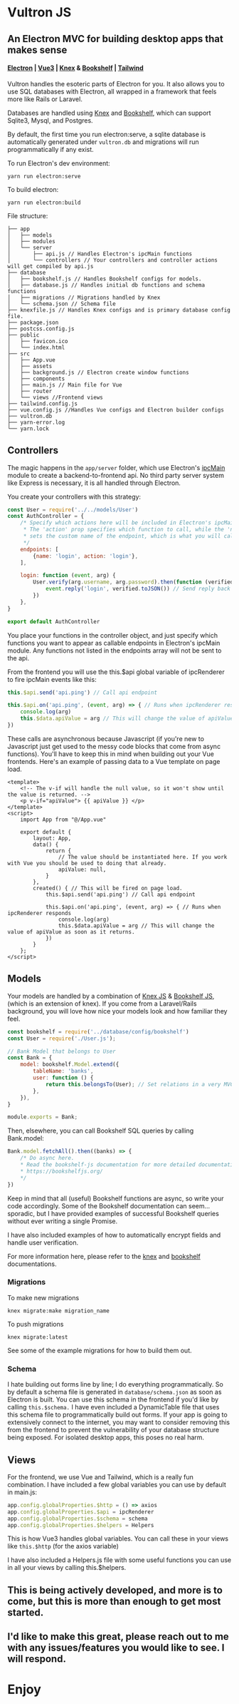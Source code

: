 # Vultron JS
## An Electron MVC for building desktop apps that makes sense
#### [Electron](https://www.electronjs.org/) | [Vue3](https://v3.vuejs.org/) | [Knex](https://knexjs.org/) & [Bookshelf](https://bookshelfjs.org/) | [Tailwind](https://tailwindcss.com/)

Vultron handles the esoteric parts of Electron for you. It also allows you to use SQL databases with Electron, all wrapped in a framework that feels more like Rails or Laravel. 

Databases are handled using [Knex](https://knexjs.org/) and [Bookshelf](https://bookshelfjs.org/), which can support Sqlite3, Mysql, and Postgres. 

By default, the first time you run electron:serve, a sqlite database is automatically generated under ```vultron.db``` and migrations will run programmatically if any exist.

To run Electron's dev environment:
```
yarn run electron:serve
```

To build electron:
```
yarn run electron:build
```

File structure:
```
├── app
│   ├── models
│   ├── modules
│   └── server
│       ├── api.js // Handles Electron's ipcMain functions
│       └── controllers // Your controllers and controller actions will get compiled by api.js
├── database
│   ├── bookshelf.js // Handles Bookshelf configs for models.
│   ├── database.js // Handles initial db functions and schema functions
│   ├── migrations // Migrations handled by Knex
│   └── schema.json // Schema file
├── knexfile.js // Handles Knex configs and is primary database config file.
├── package.json
├── postcss.config.js
├── public
│   ├── favicon.ico
│   └── index.html
├── src
│   ├── App.vue
│   ├── assets
│   ├── background.js // Electron create window functions
│   ├── components
│   ├── main.js // Main file for Vue
│   ├── router
│   └── views //Frontend views
├── tailwind.config.js
├── vue.config.js //Handles Vue configs and Electron builder configs
├── vultron.db
├── yarn-error.log
└── yarn.lock
```

## Controllers
The magic happens in the ```app/server``` folder, which use Electron's [ipcMain](https://www.electronjs.org/docs/latest/api/ipc-main) module to create a backend-to-frontend api. No third party server system like Express is necessary, it is all handled through Electron. 

You create your controllers with this strategy:
```javascript
const User = require('../../models/User')
const AuthController = {
	/* Specify which actions here will be included in Electron's ipcMain module. 
	 * The 'action' prop specifies which function to call, while the 'name' prop
	 * sets the custom name of the endpoint, which is what you will call on the front-end.
	 */
	endpoints: [
		{name: 'login', action: 'login'},
	],

	login: function (event, arg) {
		User.verify(arg.username, arg.password).then(function (verified) {
			event.reply('login', verified.toJSON()) // Send reply back using name of endpoint event
		})
	},
}

export default AuthController
```

You place your functions in the controller object, and just specify which functions you want to appear as callable endpoints in Electron's ipcMain module. Any functions not listed in the endpoints array will not be sent to the api.

From the frontend you will use the this.$api global variable of ipcRenderer to fire ipcMain events like this: 
```javascript
this.$api.send('api.ping') // Call api endpoint

this.$api.on('api.ping', (event, arg) => { // Runs when ipcRenderer responds
	console.log(arg)
	this.$data.apiValue = arg // This will change the value of apiValue as soon as it returns.
})
```

These calls are asynchronous because Javascript (if you're new to Javascript just get used to the messy code blocks that come from async functions). You'll have to keep this in mind when building out your Vue frontends.
Here's an example of passing data to a Vue template on page load. 

```vue
<template>
	<!-- The v-if will handle the null value, so it won't show until the value is returned. -->
	<p v-if="apiValue"> {{ apiValue }} </p> 
</template>
<script>
    import App from "@/App.vue"

    export default {
        layout: App,
        data() {
			return {
				// The value should be instantiated here. If you work with Vue you should be used to doing that already.
				apiValue: null, 
			}
        },
		created() { // This will be fired on page load.
			this.$api.send('api.ping') // Call api endpoint

			this.$api.on('api.ping', (event, arg) => { // Runs when ipcRenderer responds
				console.log(arg)
				this.$data.apiValue = arg // This will change the value of apiValue as soon as it returns.
			})
		}
    };
</script>
```

## Models
Your models are handled by a combination of [Knex JS](https://knexjs.org/) & [Bookshelf JS](https://bookshelfjs.org/), (which is an extension of knex). If you come from a Laravel/Rails background, you will love how nice your models look and how familiar they feel. 

```javascript
const bookshelf = require('../database/config/bookshelf')
const User = require('./User.js');

// Bank Model that belongs to User
const Bank = {
	model: bookshelf.Model.extend({
		tableName: 'banks',
		user: function () {
			return this.belongsTo(User); // Set relations in a very MVC fashion. 
		},
	}),
}

module.exports = Bank;
```

Then, elsewhere, you can call Bookshelf SQL queries by calling Bank.model:
```javascript
Bank.model.fetchAll().then((banks) => {
	/* Do async here. 
	* Read the bookshelf-js documentation for more detailed documentation here.
	* https://bookshelfjs.org/
	*/
})
```

Keep in mind that all (useful) Bookshelf functions are async, so write your code accordingly. Some of the Bookshelf documentation can seem... sporadic, but I have provided examples of successful Bookshelf queries without ever writing a single Promise.

I have also included examples of how to automatically encrypt fields and handle user verification. 

For more information here, please refer to the [knex](https://knexjs.org/) and [bookshelf](https://bookshelfjs.org/) documentations. 

### Migrations
To make new migrations 
```
knex migrate:make migration_name 
```
To push migrations
```
knex migrate:latest
```
See some of the example migrations for how to build them out.

### Schema
I hate building out forms line by line; I do everything programmatically. So by default a schema file is generated in ```database/schema.json``` as soon as Electron is built. You can use this schema in the frontend if you'd like by calling ```this.$schema.``` I have even included a DynamicTable file that uses this schema file to programmatically build out forms. If your app is going to extensively connect to the internet, you may want to consider removing this from the frontend to prevent the vulnerability of your database structure being exposed. For isolated desktop apps, this poses no real harm. 

## Views

For the frontend, we use Vue and Tailwind, which is a really fun combination. 
I have included a few global variables you can use by default in main.js: 

```javascript
app.config.globalProperties.$http = () => axios
app.config.globalProperties.$api = ipcRenderer
app.config.globalProperties.$schema = schema
app.config.globalProperties.$helpers = Helpers

```

This is how Vue3 handles global variables. You can call these in your views like ```this.$http``` (for the axios variable)

I have also included a Helpers.js file with some useful functions you can use in all your views by calling this.$helpers. 


## This is being actively developed, and more is to come, but this is more than enough to get most started. 
## I'd like to make this great, please reach out to me with any issues/features you would like to see. I will respond.

# Enjoy
